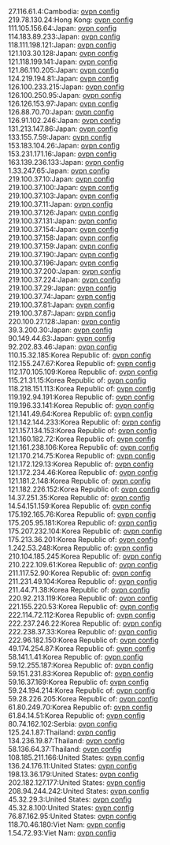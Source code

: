 27.116.61.4:Cambodia: [ovpn config](vpn/27_116_61_4.ovpn)  
219.78.130.24:Hong Kong: [ovpn config](vpn/219_78_130_24.ovpn)  
111.105.156.64:Japan: [ovpn config](vpn/111_105_156_64.ovpn)  
114.183.89.233:Japan: [ovpn config](vpn/114_183_89_233.ovpn)  
118.111.198.121:Japan: [ovpn config](vpn/118_111_198_121.ovpn)  
121.103.30.128:Japan: [ovpn config](vpn/121_103_30_128.ovpn)  
121.118.199.141:Japan: [ovpn config](vpn/121_118_199_141.ovpn)  
121.86.110.205:Japan: [ovpn config](vpn/121_86_110_205.ovpn)  
124.219.194.81:Japan: [ovpn config](vpn/124_219_194_81.ovpn)  
126.100.233.215:Japan: [ovpn config](vpn/126_100_233_215.ovpn)  
126.100.250.95:Japan: [ovpn config](vpn/126_100_250_95.ovpn)  
126.126.153.97:Japan: [ovpn config](vpn/126_126_153_97.ovpn)  
126.88.70.70:Japan: [ovpn config](vpn/126_88_70_70.ovpn)  
126.91.102.246:Japan: [ovpn config](vpn/126_91_102_246.ovpn)  
131.213.147.86:Japan: [ovpn config](vpn/131_213_147_86.ovpn)  
133.155.7.59:Japan: [ovpn config](vpn/133_155_7_59.ovpn)  
153.183.104.26:Japan: [ovpn config](vpn/153_183_104_26.ovpn)  
153.231.171.16:Japan: [ovpn config](vpn/153_231_171_16.ovpn)  
163.139.236.133:Japan: [ovpn config](vpn/163_139_236_133.ovpn)  
1.33.247.65:Japan: [ovpn config](vpn/1_33_247_65.ovpn)  
219.100.37.10:Japan: [ovpn config](vpn/219_100_37_10.ovpn)  
219.100.37.100:Japan: [ovpn config](vpn/219_100_37_100.ovpn)  
219.100.37.103:Japan: [ovpn config](vpn/219_100_37_103.ovpn)  
219.100.37.11:Japan: [ovpn config](vpn/219_100_37_11.ovpn)  
219.100.37.126:Japan: [ovpn config](vpn/219_100_37_126.ovpn)  
219.100.37.131:Japan: [ovpn config](vpn/219_100_37_131.ovpn)  
219.100.37.154:Japan: [ovpn config](vpn/219_100_37_154.ovpn)  
219.100.37.158:Japan: [ovpn config](vpn/219_100_37_158.ovpn)  
219.100.37.159:Japan: [ovpn config](vpn/219_100_37_159.ovpn)  
219.100.37.190:Japan: [ovpn config](vpn/219_100_37_190.ovpn)  
219.100.37.196:Japan: [ovpn config](vpn/219_100_37_196.ovpn)  
219.100.37.200:Japan: [ovpn config](vpn/219_100_37_200.ovpn)  
219.100.37.224:Japan: [ovpn config](vpn/219_100_37_224.ovpn)  
219.100.37.29:Japan: [ovpn config](vpn/219_100_37_29.ovpn)  
219.100.37.74:Japan: [ovpn config](vpn/219_100_37_74.ovpn)  
219.100.37.81:Japan: [ovpn config](vpn/219_100_37_81.ovpn)  
219.100.37.87:Japan: [ovpn config](vpn/219_100_37_87.ovpn)  
220.100.27.128:Japan: [ovpn config](vpn/220_100_27_128.ovpn)  
39.3.200.30:Japan: [ovpn config](vpn/39_3_200_30.ovpn)  
90.149.44.63:Japan: [ovpn config](vpn/90_149_44_63.ovpn)  
92.202.83.46:Japan: [ovpn config](vpn/92_202_83_46.ovpn)  
110.15.32.185:Korea Republic of: [ovpn config](vpn/110_15_32_185.ovpn)  
112.155.247.67:Korea Republic of: [ovpn config](vpn/112_155_247_67.ovpn)  
112.170.105.109:Korea Republic of: [ovpn config](vpn/112_170_105_109.ovpn)  
115.21.31.15:Korea Republic of: [ovpn config](vpn/115_21_31_15.ovpn)  
118.218.151.113:Korea Republic of: [ovpn config](vpn/118_218_151_113.ovpn)  
119.192.94.191:Korea Republic of: [ovpn config](vpn/119_192_94_191.ovpn)  
119.196.33.141:Korea Republic of: [ovpn config](vpn/119_196_33_141.ovpn)  
121.141.49.64:Korea Republic of: [ovpn config](vpn/121_141_49_64.ovpn)  
121.142.144.233:Korea Republic of: [ovpn config](vpn/121_142_144_233.ovpn)  
121.157.134.153:Korea Republic of: [ovpn config](vpn/121_157_134_153.ovpn)  
121.160.182.72:Korea Republic of: [ovpn config](vpn/121_160_182_72.ovpn)  
121.161.238.106:Korea Republic of: [ovpn config](vpn/121_161_238_106.ovpn)  
121.170.214.75:Korea Republic of: [ovpn config](vpn/121_170_214_75.ovpn)  
121.172.129.13:Korea Republic of: [ovpn config](vpn/121_172_129_13.ovpn)  
121.172.234.46:Korea Republic of: [ovpn config](vpn/121_172_234_46.ovpn)  
121.181.2.148:Korea Republic of: [ovpn config](vpn/121_181_2_148.ovpn)  
121.182.226.152:Korea Republic of: [ovpn config](vpn/121_182_226_152.ovpn)  
14.37.251.35:Korea Republic of: [ovpn config](vpn/14_37_251_35.ovpn)  
14.54.151.159:Korea Republic of: [ovpn config](vpn/14_54_151_159.ovpn)  
175.192.165.76:Korea Republic of: [ovpn config](vpn/175_192_165_76.ovpn)  
175.205.95.181:Korea Republic of: [ovpn config](vpn/175_205_95_181.ovpn)  
175.207.232.104:Korea Republic of: [ovpn config](vpn/175_207_232_104.ovpn)  
175.213.36.201:Korea Republic of: [ovpn config](vpn/175_213_36_201.ovpn)  
1.242.53.248:Korea Republic of: [ovpn config](vpn/1_242_53_248.ovpn)  
210.104.185.245:Korea Republic of: [ovpn config](vpn/210_104_185_245.ovpn)  
210.222.109.61:Korea Republic of: [ovpn config](vpn/210_222_109_61.ovpn)  
211.117.52.90:Korea Republic of: [ovpn config](vpn/211_117_52_90.ovpn)  
211.231.49.104:Korea Republic of: [ovpn config](vpn/211_231_49_104.ovpn)  
211.44.71.38:Korea Republic of: [ovpn config](vpn/211_44_71_38.ovpn)  
220.92.213.119:Korea Republic of: [ovpn config](vpn/220_92_213_119.ovpn)  
221.155.220.53:Korea Republic of: [ovpn config](vpn/221_155_220_53.ovpn)  
222.114.72.112:Korea Republic of: [ovpn config](vpn/222_114_72_112.ovpn)  
222.237.246.22:Korea Republic of: [ovpn config](vpn/222_237_246_22.ovpn)  
222.238.37.33:Korea Republic of: [ovpn config](vpn/222_238_37_33.ovpn)  
222.96.182.150:Korea Republic of: [ovpn config](vpn/222_96_182_150.ovpn)  
49.174.254.87:Korea Republic of: [ovpn config](vpn/49_174_254_87.ovpn)  
58.141.1.41:Korea Republic of: [ovpn config](vpn/58_141_1_41.ovpn)  
59.12.255.187:Korea Republic of: [ovpn config](vpn/59_12_255_187.ovpn)  
59.151.231.83:Korea Republic of: [ovpn config](vpn/59_151_231_83.ovpn)  
59.16.37.169:Korea Republic of: [ovpn config](vpn/59_16_37_169.ovpn)  
59.24.194.214:Korea Republic of: [ovpn config](vpn/59_24_194_214.ovpn)  
59.28.226.205:Korea Republic of: [ovpn config](vpn/59_28_226_205.ovpn)  
61.80.249.70:Korea Republic of: [ovpn config](vpn/61_80_249_70.ovpn)  
61.84.14.51:Korea Republic of: [ovpn config](vpn/61_84_14_51.ovpn)  
80.74.162.102:Serbia: [ovpn config](vpn/80_74_162_102.ovpn)  
125.24.1.87:Thailand: [ovpn config](vpn/125_24_1_87.ovpn)  
134.236.19.87:Thailand: [ovpn config](vpn/134_236_19_87.ovpn)  
58.136.64.37:Thailand: [ovpn config](vpn/58_136_64_37.ovpn)  
108.185.211.166:United States: [ovpn config](vpn/108_185_211_166.ovpn)  
136.24.176.11:United States: [ovpn config](vpn/136_24_176_11.ovpn)  
198.13.36.179:United States: [ovpn config](vpn/198_13_36_179.ovpn)  
202.182.127.177:United States: [ovpn config](vpn/202_182_127_177.ovpn)  
208.94.244.242:United States: [ovpn config](vpn/208_94_244_242.ovpn)  
45.32.29.3:United States: [ovpn config](vpn/45_32_29_3.ovpn)  
45.32.8.100:United States: [ovpn config](vpn/45_32_8_100.ovpn)  
76.87.162.95:United States: [ovpn config](vpn/76_87_162_95.ovpn)  
118.70.46.180:Viet Nam: [ovpn config](vpn/118_70_46_180.ovpn)  
1.54.72.93:Viet Nam: [ovpn config](vpn/1_54_72_93.ovpn)  
